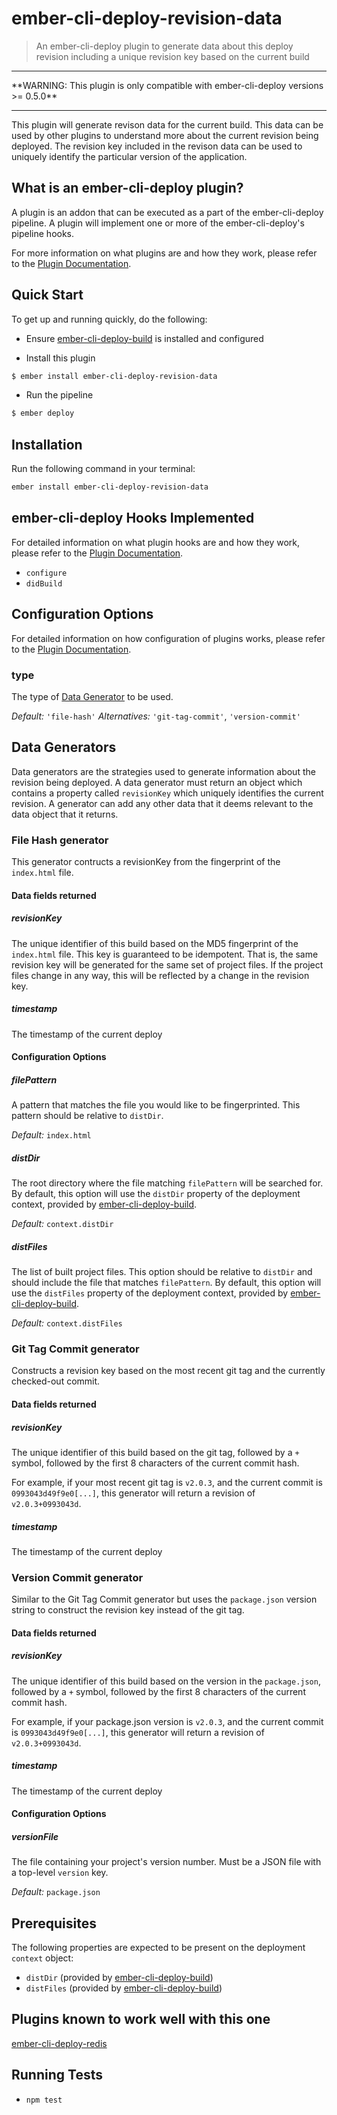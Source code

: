 # ember-cli-deploy-revision-data

> An ember-cli-deploy plugin to generate data about this deploy revision including a unique revision key based on the current build

<hr/>
**WARNING: This plugin is only compatible with ember-cli-deploy versions >= 0.5.0**
<hr/>

This plugin will generate revison data for the current build. This data can be used by other plugins to understand more about the current revision being deployed.
The revision key included in the revison data can be used to uniquely identify the particular version of the application.

## What is an ember-cli-deploy plugin?

A plugin is an addon that can be executed as a part of the ember-cli-deploy pipeline. A plugin will implement one or more of the ember-cli-deploy's pipeline hooks.

For more information on what plugins are and how they work, please refer to the [Plugin Documentation][1].

## Quick Start
To get up and running quickly, do the following:

- Ensure [ember-cli-deploy-build][2] is installed and configured

- Install this plugin

```bash
$ ember install ember-cli-deploy-revision-data
```

- Run the pipeline

```bash
$ ember deploy
```

## Installation
Run the following command in your terminal:

```bash
ember install ember-cli-deploy-revision-data
```

## ember-cli-deploy Hooks Implemented

For detailed information on what plugin hooks are and how they work, please refer to the [Plugin Documentation][1].

- `configure`
- `didBuild`

## Configuration Options

For detailed information on how configuration of plugins works, please refer to the [Plugin Documentation][1].

### type

The type of [Data Generator](#data-generators) to be used.

*Default:* `'file-hash'`
*Alternatives:* `'git-tag-commit'`, `'version-commit'`

## Data Generators

Data generators are the strategies used to generate information about the revision being deployed. A data generator must return an object which contains a property called `revisionKey` which uniquely identifies the current revision. A generator can add any other data that it deems relevant to the data object that it returns.

### File Hash generator

This generator contructs a revisionKey from the fingerprint of the `index.html` file.

#### Data fields returned

##### revisionKey

The unique identifier of this build based on the MD5 fingerprint of the `index.html` file. This key is guaranteed to be idempotent. That is, the same revision key will be generated for the same set of project files. If the project files change in any way, this will be reflected by a change in the revision key.

##### timestamp

The timestamp of the current deploy

#### Configuration Options

##### filePattern

A pattern that matches the file you would like to be fingerprinted. This pattern should be relative to `distDir`.

*Default:* `index.html`

##### distDir

The root directory where the file matching `filePattern` will be searched for. By default, this option will use the `distDir` property of the deployment context, provided by [ember-cli-deploy-build][2].

*Default:* `context.distDir`

##### distFiles

The list of built project files. This option should be relative to `distDir` and should include the file that matches `filePattern`. By default, this option will use the `distFiles` property of the deployment context, provided by [ember-cli-deploy-build][2].

*Default:* `context.distFiles`

### Git Tag Commit generator

Constructs a revision key based on the most recent git tag and the currently checked-out commit.

#### Data fields returned

##### revisionKey

The unique identifier of this build based on the git tag, followed by a `+` symbol, followed by the first 8 characters of the current commit hash.

For example, if your most recent git tag is `v2.0.3`, and the current commit is `0993043d49f9e0[...]`, this generator will return a revision of `v2.0.3+0993043d`.

##### timestamp

The timestamp of the current deploy

### Version Commit generator

Similar to the Git Tag Commit generator but uses the `package.json` version string to construct the revision key instead of the git tag.

#### Data fields returned

##### revisionKey

The unique identifier of this build based on the version in the `package.json`, followed by a `+` symbol, followed by the first 8 characters of the current commit hash.

For example, if your package.json version is `v2.0.3`, and the current commit is `0993043d49f9e0[...]`, this generator will return a revision of `v2.0.3+0993043d`.

##### timestamp

The timestamp of the current deploy

#### Configuration Options

##### versionFile

The file containing your project's version number. Must be a JSON file with a top-level `version` key.

*Default:* `package.json`

## Prerequisites

The following properties are expected to be present on the deployment `context` object:

- `distDir`   (provided by [ember-cli-deploy-build][2])
- `distFiles` (provided by [ember-cli-deploy-build][2])

## Plugins known to work well with this one

[ember-cli-deploy-redis](https://github.com/zapnito/ember-cli-deploy-redis)

## Running Tests

- `npm test`

[1]: http://ember-cli.github.io/ember-cli-deploy/plugins "Plugin Documentation"
[2]: https://github.com/zapnito/ember-cli-deploy-build "ember-cli-deploy-build"
[3]: https://github.com/ember-cli/ember-cli-deploy "ember-cli-deploy"